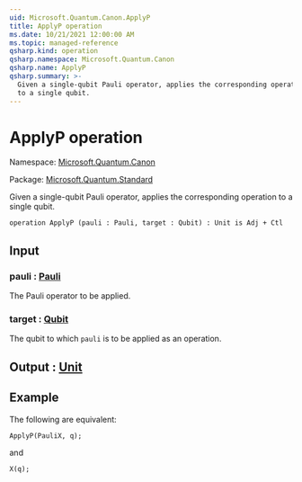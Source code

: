 ```yaml
---
uid: Microsoft.Quantum.Canon.ApplyP
title: ApplyP operation
ms.date: 10/21/2021 12:00:00 AM
ms.topic: managed-reference
qsharp.kind: operation
qsharp.namespace: Microsoft.Quantum.Canon
qsharp.name: ApplyP
qsharp.summary: >-
  Given a single-qubit Pauli operator, applies the corresponding operation
  to a single qubit.
---
```


# ApplyP operation

Namespace: [Microsoft.Quantum.Canon](xref:Microsoft.Quantum.Canon)

Package: [Microsoft.Quantum.Standard](https://nuget.org/packages/Microsoft.Quantum.Standard)


Given a single-qubit Pauli operator, applies the corresponding operationto a single qubit.

```qsharp
operation ApplyP (pauli : Pauli, target : Qubit) : Unit is Adj + Ctl
```


## Input

### pauli : [Pauli](xref:microsoft.quantum.qsharp.valueliterals#pauli-literals)

The Pauli operator to be applied.


### target : [Qubit](xref:microsoft.quantum.qsharp.valueliterals#qubit-literals)

The qubit to which `pauli` is to be applied as an operation.



## Output : [Unit](xref:microsoft.quantum.qsharp.valueliterals#unit-literal)



## Example

The following are equivalent:```qsharpApplyP(PauliX, q);```and```qsharpX(q);```